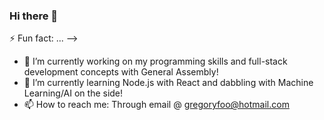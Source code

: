 ### Hi there 👋
⚡ Fun fact: ...
-->

- 🔭 I’m currently working on my programming skills and full-stack development concepts with General Assembly!
- 🌱 I’m currently learning Node.js with React and dabbling with Machine Learning/AI on the side!
- 📫 How to reach me: Through email @ gregoryfoo@hotmail.com
